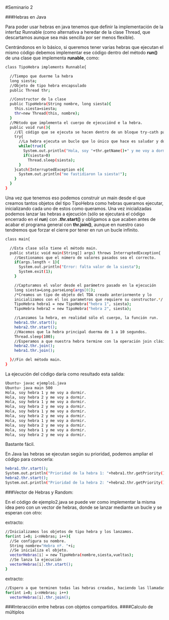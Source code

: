 #Seminario 2

###Hebras en Java

Para poder usar hebras en java tenemos que definir la implementación de la interfaz Runnable (como alternativa a heredar de la clase Thread, que descartamos aunque sea más sencilla por ser menos flexible).

Centrándonos en lo básico, si queremos tener varias hebras que ejecutan el mismo código debemos implementar ese código dentro del método **run()** de una clase que implementa **runable**, como:

```sh
class TipoHebra implements Runnable{

  //Tiempo que duerme la hebra
  long siesta;
  //Objeto de tipo hebra encapsulado
  public Thread thr;

  //Constructor de la clase
  public TipoHebra(String nombre, long siesta){
    this.siesta=siesta;
    thr=new Thread(this, nombre);
  }
  //Método que implementa el cuerpo de ejecuciónd e la hebra.
  public void run(){
    //El código que se ejecuta se hacen dentro de un bloque try-cath para controlar sus excepciones.
    try{
      //La hebra ejecuta un bucle que lo único que hace es saludar y dormir.
      while(true){
        System.out.println("Hola, soy "+thr.getName()+" y me voy a dormir.");
        if(siesta>0)
          Thread.sleep(siesta);
      }
    }catch(InterruptedException e){
      System.out.println("me fastidiaron la siesta!");
    }
  }
}
```

Una vez que tenemos eso podemos construir un main desde el que creamos tantos objetos del tipo TipoHebra como hebras queramos ejecutar, inicializando cada uno de estos como queramos. Una vez inicializadas podemos lanzar las hebras a ejecución (sólo se ejecutará el código encerrado en el **run**) con **.thr.start()** y obligamos a que acaben antes de acabar el programa general con **thr.join()**, aunque en nuestro caso tendremos que forzar el cierre por tener en run un bucle infinito.

```sh
class main{

  //Esta clase sólo tiene el método main.
  public static void main(String[] args) throws InterruptedException{
    //Gestionamos que el número de valores pasados sea el correcto.
    if(args.length < 1){
      System.out.println("Error: falta valor de la siesta");
      System.exit(1);
    }

    //Capturamos el valor desde el parámetro pasado en la ejecución
    long siesta=Long.parseLong(args[0]);
    /*Creamos un tipo de objeto del TDA creado anteriormente y lo
    inicializamos con el los parametros que requiere su constructor.*/
    TipoHebra hebra1 = new TipoHebra("hebra 1", siesta);
    TipoHebra hebra2 = new TipoHebra("hebra 2", siesta);

    //Lanzamos la hebra, en realidad sólo el cuerpo, la función run.
    hebra1.thr.start();
    hebra2.thr.start();
    //Hacemos que la hebra principal duerma de 1 a 10 segundos.
    Thread.sleep(100);
    //Esperamos a que nuestra hebra termine con la operación join clásica.
    hebra2.thr.join();
    hebra1.thr.join();

  }//Fin del método main.
}
```


La ejecución del código daría como resultado esta salida:

```sh
Ubuntu> javac ejemplo1.java
Ubuntu> java main 500
Hola, soy hebra 1 y me voy a dormir.
Hola, soy hebra 2 y me voy a dormir.
Hola, soy hebra 1 y me voy a dormir.
Hola, soy hebra 2 y me voy a dormir.
Hola, soy hebra 1 y me voy a dormir.
Hola, soy hebra 2 y me voy a dormir.
Hola, soy hebra 1 y me voy a dormir.
Hola, soy hebra 2 y me voy a dormir.
Hola, soy hebra 1 y me voy a dormir.
Hola, soy hebra 2 y me voy a dormir.
```
Bastante fácil.

En Java las hebras se ejecutan según su prioridad,
podemos ampliar el código para conocerla:

```sh
hebra1.thr.start();
System.out.println("Prioridad de la hebra 1: "+hebra1.thr.getPriority());
hebra2.thr.start();
System.out.println("Prioridad de la hebra 2: "+hebra2.thr.getPriority());
```
###Vector de Hebras y Random:


En el código de ejemplo2.java se puede ver como implementar la misma idea pero con un vector de hebras, donde se lanzar mediante un bucle y se esperan con otro:

extracto:
```sh
//Inicializamos los objetos de tipo hebra y los lanzamos.
for(int i=0; i<nHebras; i++){
  //Se configura su nombre.
  String nombre="Hebra nº. "+i;
  //Se inicializa el objeto.
  vectorHebras[i] = new TipoHebra(nombre,siesta,vueltas);
  //Se lanza la ejecución
  vectorHebras[i].thr.start();
}
```

extracto:
```sh
//Espero a que terminen todas las hebras creadas, haciendo las llamadas a join
for(int i=0; i<nHebras; i++)
  vectorHebras[i].thr.join();
```

###Interacción entre hebras con objetos compartidos.
####Calculo de múltiplos
